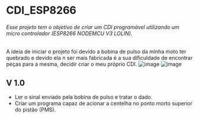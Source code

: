 # CDI_ESP8266
###### Esse projeto tem o objetivo de criar um CDI programável utilizando um micro controlador (ESP8266 NODEMCU V3 LOLIN).
  A ideia de iniciar o projeto foi devido a  bobina de pulso da minha moto ter quebrado e devido ela n ser mais fabricada
é a sua dificuldade de encontrar peças para a mesma, decidir criar o meu próprio CDI.
![image](https://drive.google.com/uc?export=view&id=14dv0OtyFJAYJr2Z8cLEEWsXQN53cSgDs "Optional title") ![image](https://drive.google.com/uc?export=view&id=1uNPNGEr_eZZ1yfOkmCtowzFnZrnbi0g1 "Optional title")

## V 1.0
- Ler o sinal enviado pela bobina de pulso e tratar o dado.
- Criar um programa capaz de acionar a centelha no ponto morto superior do pistão (PMS).


